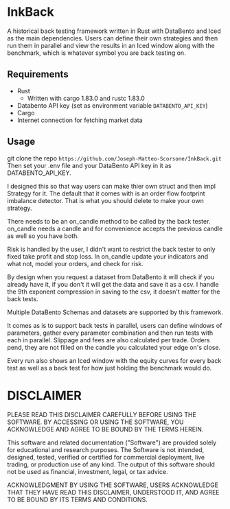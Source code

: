 # InkBack

A historical back testing framework written in Rust with DataBento and Iced as the main dependencies.
Users can define their own strategies and then run them in parallel and view the results in an Iced window along with the benchmark, which is whatever symbol you are back testing on.

## Requirements
- Rust
    - Written with cargo 1.83.0 and rustc 1.83.0
- Databento API key (set as environment variable `DATABENTO_API_KEY`)
- Cargo
- Internet connection for fetching market data

## Usage

git clone the repo
```https://github.com/Joseph-Matteo-Scorsone/InkBack.git```
Then set your .env file and your DataBento API key in it as DATABENTO_API_KEY.

I designed this so that way users can make thier own struct and then impl Strategy for it. The default that it comes with is an order flow footprint imbalance detector.
That is what you should delete to make your own strategy.

There needs to be an on_candle method to be called by the back tester.
on_candle needs a candle and for convenience accepts the previous candle as well so you have both.

Risk is handled by the user, I didn't want to restrict the back tester to only fixed take profit and stop loss.
In on_candle update your indicators and what not, model your orders, and check for risk.

By design when you request a dataset from DataBento it will check if you already have it, if you don't it will get the data and save it as a csv.
I handle the 9th exponent compression in saving to the csv, it doesn't matter for the back tests.

Multiple DataBento Schemas and datasets are supported by this framework.

It comes as is to support back tests in parallel, users can define windows of parameters, gather every parameter combination and then run tests with each in parallel. Slippage and fees are also calculated per trade. Orders pend, they are not filled on the candle you calculated your edge on's close.

Every run also shows an Iced window with the equity curves for every back test as well as a back test for how just holding the benchmark would do.

# DISCLAIMER

PLEASE READ THIS DISCLAIMER CAREFULLY BEFORE USING THE SOFTWARE. BY ACCESSING OR USING THE SOFTWARE, YOU ACKNOWLEDGE AND AGREE TO BE BOUND BY THE TERMS HEREIN.

This software and related documentation ("Software") are provided solely for educational and research purposes. The Software is not intended, designed, tested, verified or certified for commercial deployment, live trading, or production use of any kind. The output of this software should not be used as financial, investment, legal, or tax advice.

ACKNOWLEDGMENT BY USING THE SOFTWARE, USERS ACKNOWLEDGE THAT THEY HAVE READ THIS DISCLAIMER, UNDERSTOOD IT, AND AGREE TO BE BOUND BY ITS TERMS AND CONDITIONS.
